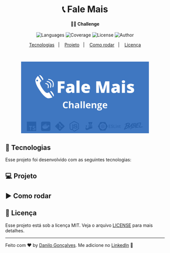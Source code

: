 <h1 align="center">
  📞 Fale Mais
</h1>

<h4 align="center">
  👨‍💻 Challenge
</h4>
<p align="center">
  <img alt="Languages" src="https://img.shields.io/badge/languages-2-blue">
  
  <img alt="Coverage" src="https://img.shields.io/badge/coverage-100%25-brightgreen">

  <img alt="License" src="https://img.shields.io/badge/license-MIT-brightgreen">
  
  <img alt="Author" src="https://img.shields.io/badge/author-Danilo%20Gon%C3%A7alves-blue">
</p>

<p align="center">
  <a href="#rocket-tecnologias">Tecnologias</a>&nbsp;&nbsp;&nbsp;|&nbsp;&nbsp;&nbsp;
  <a href="#-projeto">Projeto</a>&nbsp;&nbsp;&nbsp;|&nbsp;&nbsp;&nbsp;
  <a href="#arrow_forward-como-rodar">Como rodar</a>&nbsp;&nbsp;&nbsp;|&nbsp;&nbsp;&nbsp;
  <a href="#memo-licença">Licença</a>
</p>

<br>

<p align="center">
  <img alt="Desafio Fale Mais" src=".github/banner.png" width="80%">
</p>

## :rocket: Tecnologias

Esse projeto foi desenvolvido com as seguintes tecnologias:


## 💻 Projeto


## :arrow_forward: Como rodar

## :memo: Licença

Esse projeto está sob a licença MIT. Veja o arquivo [LICENSE](LICENSE.md) para mais detalhes.

---

Feito com ♥ by [Danilo Gonçalves](https://github.com/goncadanilo). Me adicione no [LinkedIn](https://www.linkedin.com/in/goncadanilo/) :wave:
